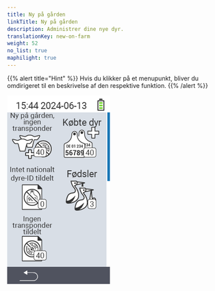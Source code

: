 ```yaml
---
title: Ny på gården
linkTitle: Ny på gården
description: Administrer dine nye dyr.
translationKey: new-on-farm
weight: 52
no_list: true
maphilight: true
---
```

{{% alert title="Hint" %}}
Hvis du klikker på et menupunkt, bliver du omdirigeret til en beskrivelse af den respektive funktion.
{{% /alert %}}

<img src="images/newonfarm.png" alt="VitalControl Ny på gården" title="Ny på gården" usemap="#workmap" class="maphilight" />

<map name="workmap">
  <area shape="rect" coords="3,40,116,160" alt="Ny på gården, ingen transponder" title="Her tildeler du en transponder til nye dyr uden en transponder&#10;Museklik: åbn dokumentation" href="/en/docs/new-on-farm/new-no-transponder/">
  <area shape="rect" coords="3,160,116,280" alt="Ingen nationalt dyre-ID tildelt" title="Her kan du se alle dyr, der endnu ikke er blevet tildelt et nationalt dyre-ID og tildele et nationalt dyre-ID&#10;Museklik: åbn dokumentation" href="/en/docs/new-on-farm/no-national-animal-id-assigned/">
  <area shape="rect" coords="3,280,116,399" alt="Ingen transponder tildelt" title="Her kan du se alle dyr, der endnu ikke er blevet tildelt en transponder og tildele dem en transponder&#10;Museklik: åbn dokumentation" href="/en/docs/new-on-farm/no-transponder-assigned/">

  <area shape="rect" coords="116,40,230,160" alt="Købte dyr" title="Her kan du se dine nuværende køb og eksportere dataene&#10;Museklik: åbn dokumentation" href="/en/docs/new-on-farm/purchased-animals/">
  <area shape="rect" coords="116,160,230,280" alt="Fødsler" title="Her kan du se dine fødsler og oprette en eksportfil&#10;Museklik: åbn dokumentation" href="/en/docs/new-on-farm/births/">
  <area shape="rect" coords="1,401,100,439" alt="Tilbage" title="Hop tilbage et niveau&#10;Museklik: til dokumentationen" href="/en/docs/menu/mainmenu/">
</map>

